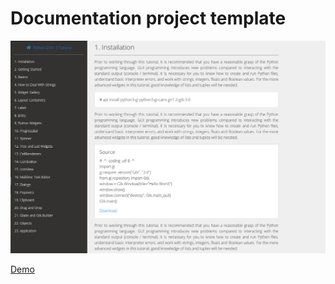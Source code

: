 <h1>Documentation project template</h1>

![capture-1.jpg](capture-1.jpg "capture-1.jpg")

<a href="https://argenisosorio.github.io/documentation_project_template/">Demo</a>
